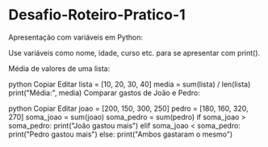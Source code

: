 # Desafio-Roteiro-Pratico-1

Apresentação com variáveis em Python:

Use variáveis como nome, idade, curso etc. para se apresentar com print().

Média de valores de uma lista:

python
Copiar
Editar
lista = [10, 20, 30, 40]
media = sum(lista) / len(lista)
print("Média:", media)
Comparar gastos de João e Pedro:

python
Copiar
Editar
joao = [200, 150, 300, 250]
pedro = [180, 160, 320, 270]
soma_joao = sum(joao)
soma_pedro = sum(pedro)
if soma_joao > soma_pedro:
    print("João gastou mais")
elif soma_joao < soma_pedro:
    print("Pedro gastou mais")
else:
    print("Ambos gastaram o mesmo")
